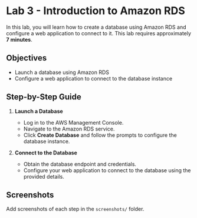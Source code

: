 # Lab 3 - Introduction to Amazon RDS

In this lab, you will learn how to create a database using Amazon RDS and configure a web application to connect to it. This lab requires approximately **7 minutes**.

## Objectives
- Launch a database using Amazon RDS
- Configure a web application to connect to the database instance

## Step-by-Step Guide

1. **Launch a Database**
   - Log in to the AWS Management Console.
   - Navigate to the Amazon RDS service.
   - Click **Create Database** and follow the prompts to configure the database instance.

2. **Connect to the Database**
   - Obtain the database endpoint and credentials.
   - Configure your web application to connect to the database using the provided details.

## Screenshots
Add screenshots of each step in the `screenshots/` folder.
